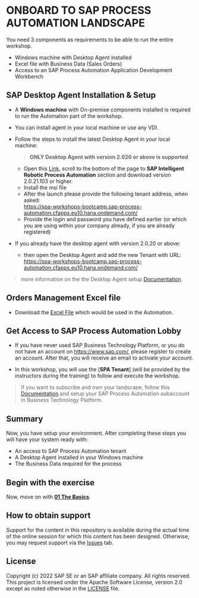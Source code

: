 # ONBOARD TO SAP PROCESS AUTOMATION LANDSCAPE

You need 3 components as requirements to be able to run the entire workshop.
   - Windows machine with Desktop Agent installed 
   - Excel file with Business Data (Sales Orders)
   - Access to an SAP Process Automation Application Development Workbench
  

## SAP Desktop Agent Installation & Setup

- A **Windows machine** with On-premise components installed is required to run the Automation part of the workshop. 
- You can install agent in your local machine or use any VDI. 
- Follow the steps to install the latest Desktop Agent in your local machine:
  > **ONLY Desktop Agent with version 2.020 or above is supported**
   - Open this [Link](https://tools.hana.ondemand.com/#cloud), scroll to the bottom of the page to **SAP Intelligent Robotic Process Automation** section and download version 2.0.21.103 or higher. 
   - Install the msi file 
   - After the launch please provide the following tenant address, when asked:  
      https://spa-workshops-bootcamp.sap-process-automation.cfapps.eu10.hana.ondemand.com/
   - Provide the login and password you have defined earlier (or which you are using within your company already, if you are already registered) 
 
 - If you already have the desktop agent with version 2.0.20 or above:
   -  then open the Desktop Agent and add the new Tenant with URL: https://spa-workshops-bootcamp.sap-process-automation.cfapps.eu10.hana.ondemand.com/

 
 > more information on the the Desktop Agent setup [Documentation](https://help.sap.com/viewer/a331c4ef0a9d48a89c779fd449c022e7/Cloud/en-US/860145601cc64167ac5a17089ebd7cce.html).

## Orders Management Excel file

- Download the [Excel File](../2%20Automation/SalesOrdersDetails.xlsx) which would be used in the Automation.


## Get Access to SAP Process Automation Lobby
- If you have never used SAP Business Technology Platform, or you do not have an account on https://www.sap.com/, please register to create an account. After that, you will receive an email to activate your account.

- In this workshop, you will use the [**SPA Tenant**] (will be provided by the instructors during the training) to follow and execute the workshop.

> If you want to subscribe and own your landscape, follow this [Documentation](https://help.sap.com/viewer/a331c4ef0a9d48a89c779fd449c022e7/Cloud/en-US/089a5d6f47b344e8b370460098980b9b.html) and setup your SAP Process Automation subaccount in Business Technology Platform.


## Summary

Now, you have setup your environment. After completing these steps you will have your system ready with:

- An access to SAP Process Automation tenant
- A Desktop Agent installed in your Windows machine
- The Business Data required for the process


## Begin with the exercise

Now, move on with **[01 The Basics](https://github.com/SAP-samples/process-automation-enablement/tree/main/Workshops/Workshop%20A%20-%20short/1%20The%20Basics)**.

## How to obtain support <a name="support"></a>

Support for the content in this repository is available during the actual time of the online session for which this content has been designed. Otherwise, you may request support via the [Issues](https://github.com/SAP-samples/process-automation-enablement/issues) tab.

## License <a name="license"></a>

Copyright (c) 2022 SAP SE or an SAP affiliate company. All rights reserved. This project is licensed under the Apache Software License, version 2.0 except as noted otherwise in the [LICENSE](../LICENSES/Apache-2.0.txt) file.

